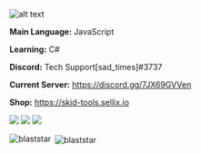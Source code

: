 ![alt text](https://i.imgur.com/EsYUN3k.png)

**Main Language:** JavaScript

**Learning:** C#

**Discord:** Tech Support[sad_times]#3737

**Current Server:** https://discord.gg/7JX69GVVen

**Shop:** https://skid-tools.sellix.io

 <img src="https://badges.pufler.dev/visits/Blaststar/Blaststar"/> <!-- <img src="https://badges.pufler.dev/years/Blaststar"/> --> <img src="https://badges.pufler.dev/repos/Blaststar"/> <img src="https://badges.pufler.dev/commits/yearly/Blaststar" />
<p><img align="left" src="https://github-readme-stats.vercel.app/api/top-langs?username=blaststar&show_icons=true&locale=en&layout=compact" alt="blaststar" /></p>

<p>&nbsp;<img align="center" src="https://github-readme-stats.vercel.app/api?username=blaststar&show_icons=true&locale=en" alt="blaststar" /></p>
